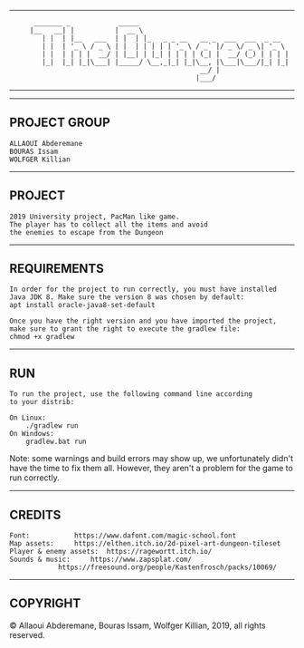----------------------------------------------------------------------------------
		  _______ _            _____                                     
		 |__   __| |          |  __ \                                    
		    | |  | |__   ___  | |  | |_   _ _ __   __ _  ___  ___  _ __  
		    | |  | '_ \ / _ \ | |  | | | | | '_ \ / _` |/ _ \/ _ \| '_ \ 
		    | |  | | | |  __/ | |__| | |_| | | | | (_| |  __/ (_) | | | |
		    |_|  |_| |_|\___| |_____/ \__,_|_| |_|\__, |\___|\___/|_| |_|
		                                           __/ |                 
		                                          |___/                  
----------------------------------------------------------------------------------

--------------------------------
PROJECT GROUP
--------------------------------
	ALLAOUI Abderemane
	BOURAS Issam
	WOLFGER Killian

--------------------------------
 PROJECT
--------------------------------
	2019 University project, PacMan like game.
	The player has to collect all the items and avoid
	the enemies to escape from the Dungeon

--------------------------------
REQUIREMENTS
--------------------------------
	In order for the project to run correctly, you must have installed
	Java JDK 8. Make sure the version 8 was chosen by default:
	apt install oracle-java8-set-default

	Once you have the right version and you have imported the project,
	make sure to grant the right to execute the gradlew file:
	chmod +x gradlew

--------------------------------
RUN
--------------------------------
	To run the project, use the following command line according
	to your distrib:

	On Linux:
		./gradlew run
	On Windows:
		gradlew.bat run
	

Note: some warnings and build errors may show up, we unfortunately didn't have
the time to fix them all. However, they aren't a problem for the game to run
correctly.

--------------------------------
CREDITS
--------------------------------
	Font:			https://www.dafont.com/magic-school.font
	Map assets:		https://elthen.itch.io/2d-pixel-art-dungeon-tileset
	Player & enemy assets:	https://ragewortt.itch.io/
	Sounds & music:		https://www.zapsplat.com/
				https://freesound.org/people/Kastenfrosch/packs/10069/

--------------------------------
COPYRIGHT
--------------------------------
© Allaoui Abderemane, Bouras Issam, Wolfger Killian, 2019, all rights reserved.